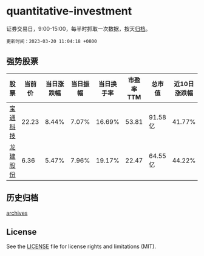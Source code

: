 # quantitative-investment

证券交易日，9:00-15:00，每半时抓取一次数据，按天[归档](archives)。

`更新时间：2023-03-20 11:04:18 +0800`

## 强势股票

|股票|当前价|当日涨跌幅|当日振幅|当日换手率|市盈率TTM|总市值|近10日涨跌幅|
|----|----|----|----|----|----|----|----|
|[宝通科技](https://xueqiu.com/S/SZ300031)|22.23|8.44%|7.07%|16.69%|53.81|91.58亿|41.77%|
|[龙建股份](https://xueqiu.com/S/SH600853)|6.36|5.47%|7.96%|19.17%|22.47|64.55亿|44.22%|

## 历史归档

[archives](archives)

## License

See the [LICENSE](LICENSE) file for license rights and limitations (MIT).